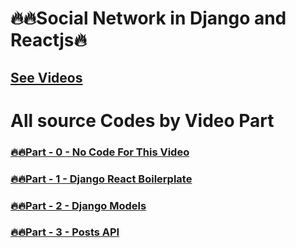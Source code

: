 # 🔥🔥Social Network in Django and Reactjs🔥
<!-- ### [🔥🔥Part - 0 -  ]() -->
## [See Videos](https://www.youtube.com/playlist?list=PLsC9YeVUTz39XuuWuRkydFfRBHNrhOrz0)

# All source Codes by Video Part
### [🔥🔥Part - 0 - No Code For This Video](#)
### [🔥🔥Part - 1 - Django React Boilerplate](https://github.com/codewithrafiq/Social-Network-in-Django-and-Reactjs/tree/a756d6baa646d7be179235d8cdad04ef27531d7f)
### [🔥🔥Part - 2 - Django Models ](https://github.com/codewithrafiq/Social-Network-in-Django-and-Reactjs/tree/0b0e879ab31dacc1f57ae3c0d5ddcfbc09a6eb5b)
### [🔥🔥Part - 3 - Posts API](https://github.com/codewithrafiq/Social-Network-in-Django-and-Reactjs/tree/b50dd9560f99578cd00225e20b0ebde0cf76b7f9)
